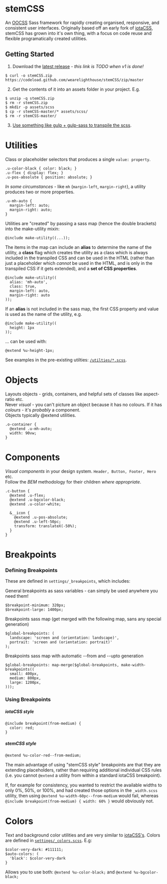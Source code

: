 # stemCSS
An [OOCSS](https://www.keycdn.com/blog/oocss) Sass framework for rapidly creating organised, responsive, and consistent user interfaces. Originally based off an early fork of [iotaCSS](https://www.iotacss.com/), stemCSS has grown into it's own thing, with a focus on code reuse and flexible programatically created utilities.

## Getting Started
1. Download the [latest release]() _- this link is TODO when v1 is done!_

```
$ curl -o stemCSS.zip https://codeload.github.com/wearelighthouse/stemCSS/zip/master
```

2. Get the contents of it into an assets folder in your project. E.g.

```
$ unzip -q stemCSS.zip
$ rm -r stemCSS.zip
$ mkdir -p assets/scss
$ cp -r stemCSS-master/* assets/scss/
$ rm -r stemCSS-master/
```

3. [Use something like gulp + gulp-sass to transpile the scss](https://css-tricks.com/gulp-for-beginners/).


# Utilities
Class or placeholder selectors that produces a single `value: property`.
```
.u-color-black { color: black; }
.u-flex { display: flex; }
.u-pos-absolute { position: absolute; }
```

_In some circumstances_ - like `mh` (`margin-left`, `margin-right`), a utility produces two or more properties.
```
.u-mh-auto {
  margin-left: auto;
  margin-right: auto;
}
```

Utilities are "created" by passing a sass map (hence the double brackets) into the make-utility mixin:
```
@include make-utility((...));
```
The items in the map can include an __alias__ to determine the name of the utility, a __class__ flag which creates the utility as a class which is always included in the transpiled CSS and can be used in the HTML (rather than just a placeholder which _cannot_ be used in the HTML, and is only in the transpiled CSS if it gets extended), and a __set of CSS properties__.
```
@include make-utility((
  alias: 'mh-auto',
  class: true,
  margin-left: auto,
  margin-right: auto
));
```
If an __alias__ is not included in the sass map, the first CSS property and value is used as the name of the utility, e.g.
```
@include make-utility((
  height: 1px
));
```
... can be used with:
```
@extend %u-height-1px;
```

See examples in the pre-existing utilties: [`/utilties/*.scss`](https://github.com/wearelighthouse/stemCSS/tree/master/utilities).


# Objects
Layouts objects - grids, containers, and helpful sets of classes like aspect-ratio etc.  
Never *visual* - you can't picture an object because it has no colours. If it has _colours_ - it's _probably_ a component.  
Objects typically @extend utilities.
```
.o-container {
  @extend .u-mh-auto;
  width: 90vw;
}
```

# Components
*Visual components* in your design system. `Header, Button, Footer, Hero` etc.  
Follow the *BEM* methodology for their children _where appropriate_.  
```
.c-button {
  @extend .u-flex;
  @extend .u-bgcolor-black;
  @extend .u-color-white;

  &__icon {
    @extend .u-pos-absolute;
    @extend .u-left-50pc;
    transform: translateX(-50%);
  }
}
```

# Breakpoints

### Defining Breakpoints
These are defined in `settings/_breakpoints`, which includes:

General breakpoints as sass variables - can simply be used anywhere you need them!
```
$breakpoint-minimum: 320px;
$breakpoint-large: 1400px;
```

Breakpoints sass map (get merged with the following map, sans any special generation)
```
$global-breakpoints: (
  landscape: 'screen and (orientation: landscape)',
  portrait: 'screen and (orientation: portrait)'
);
```

Breakpoints sass map with automatic --from and --upto generation
```
$global-breakpoints: map-merge($global-breakpoints, make-width-breakpoints((
  small: 400px,
  medium: 800px,
  large: 1200px,
)));
```

### Using Breakpoints

##### iotaCSS style
```
@include breakpoint(from-medium) {
  color: red;
}
```

##### stemCSS style
```
@extend %u-color-red--from-medium;
```
The main advantage of using "stemCSS style" breakpoints are that they are extending placeholders, rather than requiring additional individual CSS rules (i.e. you cannot `@extend` a utility from within a standard iotaCSS breakpoint).

If, for example for consistency, you wanted to restrict the available widths to only 0%, 50%, or 100%, and had created those options in the `_width.scss` utility, then using `@extend %u-width-60pc--from-medium` would fail, whereas `@include breakpoint(from-medium) { width: 60% }` would obviously not.

# Colors

Text and background color utilities and are very similar to [iotaCSS's](https://www.iotacss.com/docs/utilities/color/). Colors are defined in [`settings/_colors.scss`](https://github.com/wearelighthouse/stemCSS/blob/master/settings/_colors.scss). E.g:
```
$color-very-dark: #111111;
$auto-colors: (
  'black': $color-very-dark
}
```
Allows you to use both: `@extend %u-color-black;` and `@extend %u-bgcolor-black;`
```
